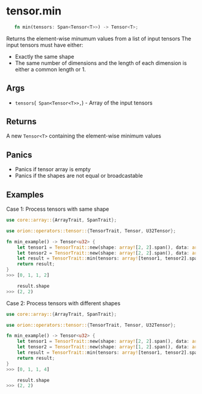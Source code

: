 # tensor.min

```rust 
   fn min(tensors: Span<Tensor<T>>) -> Tensor<T>;
```

Returns the element-wise minumum values from a list of input tensors
The input tensors must have either:
* Exactly the same shape
* The same number of dimensions and the length of each dimension is either a common length or 1.

## Args

* `tensors`(` Span<Tensor<T>>,`) - Array of the input tensors

## Returns 

A new `Tensor<T>` containing the element-wise minimum values

## Panics

* Panics if tensor array is empty
* Panics if the shapes are not equal or broadcastable

## Examples

Case 1: Process tensors with same shape

```rust
use core::array::{ArrayTrait, SpanTrait};

use orion::operators::tensor::{TensorTrait, Tensor, U32Tensor};

fn min_example() -> Tensor<u32> {
    let tensor1 = TensorTrait::new(shape: array![2, 2].span(), data: array![0, 1, 2, 3].span(),);
    let tensor2 = TensorTrait::new(shape: array![2, 2].span(), data: array![0, 3, 1, 2].span(),);
    let result = TensorTrait::min(tensors: array![tensor1, tensor2].span());
    return result;
}
>>> [0, 1, 1, 2]

    result.shape
>>> (2, 2)
```

Case 2: Process tensors with different shapes

```rust
use core::array::{ArrayTrait, SpanTrait};

use orion::operators::tensor::{TensorTrait, Tensor, U32Tensor};

fn min_example() -> Tensor<u32> {
    let tensor1 = TensorTrait::new(shape: array![2, 2].span(), data: array![0, 1, 2, 3].span(),);
    let tensor2 = TensorTrait::new(shape: array![1, 2].span(), data: array![1, 4].span(),);
    let result = TensorTrait::min(tensors: array![tensor1, tensor2].span());
    return result;
}
>>> [0, 1, 1, 4]

    result.shape
>>> (2, 2)
```
